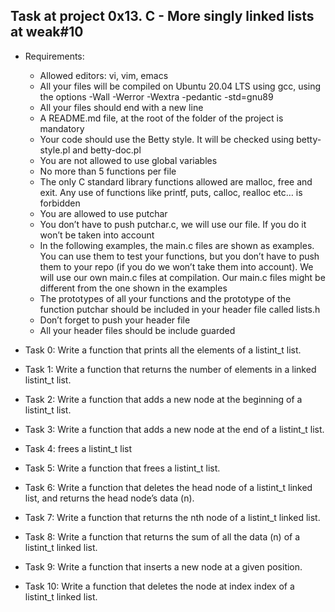 ## Task at project 0x13. C - More singly linked lists at weak#10

- Requirements:
	- Allowed editors: vi, vim, emacs
	- All your files will be compiled on Ubuntu 20.04 LTS using gcc, using the options -Wall -Werror -Wextra -pedantic -std=gnu89
	- All your files should end with a new line
	- A README.md file, at the root of the folder of the project is mandatory
	- Your code should use the Betty style. It will be checked using betty-style.pl and betty-doc.pl
	- You are not allowed to use global variables
	- No more than 5 functions per file
	- The only C standard library functions allowed are malloc, free and exit. Any use of functions like printf, puts, calloc, realloc etc… is forbidden
	- You are allowed to use putchar
	- You don’t have to push putchar.c, we will use our file. If you do it won’t be taken into account
	- In the following examples, the main.c files are shown as examples. You can use them to test your functions, but you don’t have to push them to your repo (if you do we won’t take them into account). We will use our own main.c files at compilation. Our main.c files might be different from the one shown in the examples
	- The prototypes of all your functions and the prototype of the function putchar should be included in your header file called lists.h
	- Don’t forget to push your header file
	- All your header files should be include guarded

- Task 0: Write a function that prints all the elements of a listint_t list.
- Task 1: Write a function that returns the number of elements in a linked listint_t list.
- Task 2: Write a function that adds a new node at the beginning of a listint_t list.
- Task 3: Write a function that adds a new node at the end of a listint_t list.
- Task 4: frees a listint_t list
- Task 5: Write a function that frees a listint_t list.
- Task 6: Write a function that deletes the head node of a listint_t linked list, and returns the head node’s data (n).
- Task 7: Write a function that returns the nth node of a listint_t linked list.
- Task 8: Write a function that returns the sum of all the data (n) of a listint_t linked list.
- Task 9: Write a function that inserts a new node at a given position.
- Task 10: Write a function that deletes the node at index index of a listint_t linked list.

